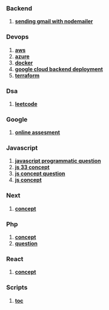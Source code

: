 ### Backend
1. **[sending gmail with nodemailer](backend/sending_gmail_with_nodemailer)**
  
### Devops
1. **[aws](devops/aws)**
1. **[azure](devops/azure)**
1. **[docker](devops/docker)**
1. **[google cloud backend deployment](devops/google_cloud_backend_deployment)**
1. **[terraform](devops/terraform)**
  
### Dsa
1. **[leetcode](dsa/leetcode)**
  
### Google
1. **[online assesment](google/online_assesment)**
  
### Javascript
1. **[javascript programmatic question](javascript/javascript-programmatic-question)**
1. **[js 33 concept](javascript/js-33-concept)**
1. **[js concept question](javascript/js-concept-question)**
1. **[js concept](javascript/js-concept)**
  
### Next
1. **[concept](next/concept)**
  
### Php
1. **[concept](php/concept)**
1. **[question](php/question)**
  
### React
1. **[concept](react/concept)**
  
### Scripts
1. **[toc](scripts/toc)**
  